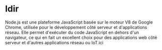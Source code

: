 # Idir
Node.js est une plateforme JavaScript basée sur le moteur V8 de Google Chrome, utilisée pour le développement côté serveur et d'applications réseau. Elle permet d'exécuter du code JavaScript en dehors d'un navigateur, ce qui en fait un excellent choix pour des applications web côté serveur et d'autres applications réseau ou IoT.ici
